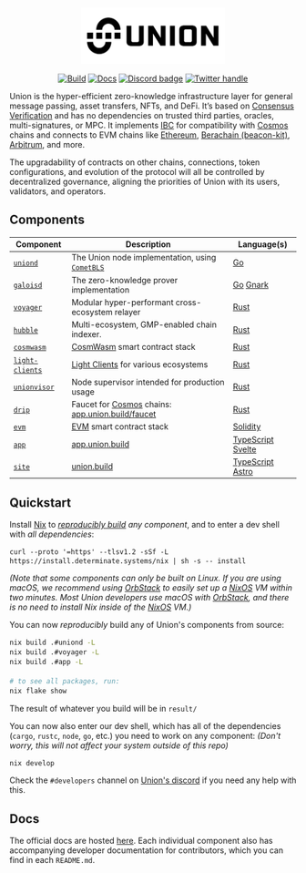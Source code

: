 <div align="center">
  <picture>
    <source media="(prefers-color-scheme: dark)" srcset="./.github/images/union-logo-white.svg">
    <source media="(prefers-color-scheme: light)" srcset="./.github/images/union-logo-black.svg">
    <img alt="Union"
         src="./.github/images/union-logo-black.svg"
         width="50%">
  </picture>

  [![Build](https://github.com/unionlabs/union/actions/workflows/build.yml/badge.svg)](https://github.com/unionlabs/union/actions/workflows/build.yml)
  [![Docs](https://img.shields.io/badge/docs-main-blue)][docs]
  [![Discord badge][]](https://discord.union.build)
  [![Twitter handle][]][Twitter badge]
</div>

Union is the hyper-efficient zero-knowledge infrastructure layer for general message passing, asset transfers, NFTs, and DeFi. It’s based on [Consensus Verification] and has no dependencies on trusted third parties, oracles, multi-signatures, or MPC. It implements [IBC] for compatibility with [Cosmos] chains and connects to EVM chains like [Ethereum], [Berachain (beacon-kit)](https://github.com/berachain/beacon-kit), [Arbitrum], and more.

The upgradability of contracts on other chains, connections, token configurations, and evolution of the protocol will all be controlled by decentralized governance, aligning the priorities of Union with its users, validators, and operators.

## Components

| Component                          | Description                                          | Language(s)           |
| ---------------------------------- | ---------------------------------------------------- | --------------------- |
| [`uniond`](./uniond)               | The Union node implementation, using [`CometBLS`]    | [Go]                  |
| [`galoisd`](./galoisd)             | The zero-knowledge prover implementation             | [Go] [Gnark]          |
| [`voyager`](./voyager)             | Modular hyper-performant cross-ecosystem relayer     | [Rust]                |
| [`hubble`](./hubble)               | Multi-ecosystem, GMP-enabled chain indexer.          | [Rust]                |
| [`cosmwasm`](./cosmwasm)           | [CosmWasm] smart contract stack                      | [Rust]                |
| [`light-clients`](./light-clients) | [Light Clients] for various ecosystems               | [Rust]                |
| [`unionvisor`](./unionvisor)       | Node supervisor intended for production usage        | [Rust]                |
| [`drip`](./drip)                   | Faucet for [Cosmos] chains: [app.union.build/faucet] | [Rust]                |
| [`evm`](./evm)                     | [EVM] smart contract stack                           | [Solidity]            |
| [`app`](./app)                     | [app.union.build]                                    | [TypeScript] [Svelte] |
| [`site`](./site)                   | [union.build]                                        | [TypeScript] [Astro]  |

## Quickstart

Install [Nix] to _[reproducibly build](https://en.wikipedia.org/wiki/Reproducible_builds) any component_, and to enter a dev shell with _all dependencies_:
```
curl --proto '=https' --tlsv1.2 -sSf -L https://install.determinate.systems/nix | sh -s -- install
```
_(Note that some components can only be built on Linux. If you are using macOS, we recommend using [OrbStack] to easily set up a [NixOS] VM within two minutes. Most Union developers use macOS with [OrbStack], and there is no need to install Nix inside of the [NixOS] VM.)_

You can now _reproducibly_ build any of Union's components from source:

```sh
nix build .#uniond -L
nix build .#voyager -L
nix build .#app -L

# to see all packages, run:
nix flake show
```

The result of whatever you build will be in `result/`

You can now also enter our dev shell, which has all of the dependencies (`cargo`, `rustc`, `node`, `go`, etc.) you need to work on any component: 
_(Don't worry, this will not affect your system outside of this repo)_

```sh
nix develop
```

Check the `#developers` channel on [Union's discord](https://discord.union.build) if you need any help with this.

## Docs

The official docs are hosted [here][docs]. Each individual component also has accompanying developer documentation for contributors, which you can find in each `README.md`.

[docs]: https://docs.union.build "Official Union Docs"
[IBC]: https://github.com/cosmos/ibc "cosmos/ibc"
[Discord badge]: https://img.shields.io/discord/1158939416870522930?logo=discord
[Twitter handle]: https://img.shields.io/twitter/follow/union_build.svg?style=social&label=Follow
[Twitter badge]: https://twitter.com/intent/follow?screen_name=union_build
[CosmWasm]: https://cosmwasm.com/
[Arbitrum]: https://github.com/OffchainLabs/arbitrum
[Ethereum]: https://ethereum.org
[EVM]: https://ethereum.org/en/developers/docs/evm/
[Rust]: https://www.rust-lang.org/
[Solidity]: https://soliditylang.org/
[Go]: https://go.dev/
[TypeScript]: https://www.typescriptlang.org/
[Svelte]: https://svelte.dev
[Astro]: https://astro.build
[`CometBLS`]: https://github.com/unionlabs/cometbls
[Light Clients]: https://a16zcrypto.com/posts/article/an-introduction-to-light-clients/
[Gnark]: https://github.com/ConsenSys/gnark
[Nix]: https://zero-to-nix.com/
[NixOS]: https://nixos.org
[OrbStack]: https://orbstack.dev/
[Consensus Verification]: https://union.build/docs/concepts/consensus-verification/
[union.build]: https://union.build
[app.union.build]: https://app.union.build
[app.union.build/faucet]: https://app.union.build/faucet
[Cosmos]: https://cosmos.network
